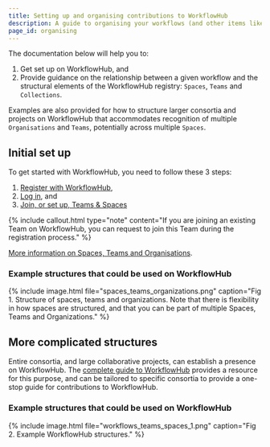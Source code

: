 ```yaml
---
title: Setting up and organising contributions to WorkflowHub
description: A guide to organising your workflows (and other items like documents, SOPs, publications) that you may want to add to WorkflowHub.
page_id: organising
---
```


The documentation below will help you to:

1. Get set up on WorkflowHub, and 
2. Provide guidance on the relationship between a given workflow and the structural elements of the WorkflowHub registry: `Spaces`, `Teams` and `Collections`.

Examples are also provided for how to structure larger consortia and projects on WorkflowHub that accommodates recognition of multiple `Organisations` and `Teams`, potentially across multiple `Spaces`.


## Initial set up

To get started with WorkflowHub, you need to follow these 3 steps:

1. [Register with WorkflowHub](https://workflowhub.eu/signup),
2. [Log in](https://workflowhub.eu/login), and
3. [Join, or set up, Teams & Spaces](docs/join-create-teams-spaces)

{% include callout.html type="note" content="If you are joining an existing Team on WorkflowHub, you can request to join this Team during the registration process." %}

[More information on Spaces, Teams and Organisations](https://about.workflowhub.eu/docs/space-team-organisation/).


### Example structures that could be used on WorkflowHub

{% include image.html file="spaces_teams_organizations.png" caption="Fig 1. Structure of spaces, teams and organizations. Note that there is flexibility in how spaces are structured, and that you can be part of multiple Spaces, Teams and Organizations." %}


## More complicated structures

Entire consortia, and large collaborative projects, can establish a presence on WorkflowHub. The [complete guide to WorkflowHub](/docs/guide-to-using-workflowhub.md) provides a resource for this purpose, and can be tailored to specific consortia to provide a one-stop guide for contributions to WorkflowHub.

### Example structures that could be used on WorkflowHub

{% include image.html file="workflows_teams_spaces_1.png" caption="Fig 2. Example WorkflowHub structures." %}